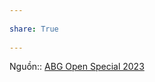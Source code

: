 ---  
share: True  
---  
Nguồn:: [ABG Open Special 2023](../../../%CE%9E%20Ngu%E1%BB%93n/ABG%20Open%20Special%202023.md)  
